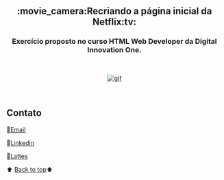 <h2 align="center">:movie_camera:​Recriando a página inicial da Netflix:tv:<a name="back-to-top"></a></h2>

<h3 align="center">Exercício proposto no curso HTML Web Developer da Digital Innovation One.</h3>

<br/>

<p align="center">
    <a href="">
        <img src="https://github.com/marcosbarker/Netflix-simple-copy/blob/main/img/gif/gif.gif" alt="gif">
    </a>
    </p>  

   <br/>

## Contato  
   
:e-mail:[Email](mailto:pgomes@faeterj-petropolis.edu.br)

:link:[Linkedin](http://lattes.cnpq.br/9921689263681163)

:link:[Lattes](https://wwws.cnpq.br/cvlattesweb/PKG_MENU.menu?f_cod=A4769AB5DE3FCB49D83423E88118FAB5#)



⬆️ [Back to top](#back-to-top)⬆️ 

 
